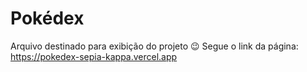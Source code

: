 # Pokédex
Arquivo destinado para exibição do projeto 😉 
Segue o link da página: https://pokedex-sepia-kappa.vercel.app

